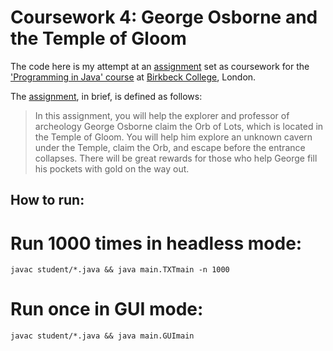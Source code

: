 # Coursework 4: George Osborne and the Temple of Gloom

The code here is my attempt at an [assignment][] set as coursework for the
['Programming in Java' course][] at [Birkbeck College][], London.

The [assignment][], in brief, is defined as follows:

> In this assignment, you will help the explorer and professor of archeology
> George Osborne claim the Orb of Lots, which is located in the Temple of
> Gloom. You will help him explore an unknown cavern under the Temple, claim
> the Orb, and escape before the entrance collapses. There will be great
> rewards for those who help George fill his pockets with gold on the way out.

[assignment]: https://moodle.bbk.ac.uk/pluginfile.php/474981/mod_resource/content/7/devonian.pdf
['Programming in Java' course]: https://www.dcs.bbk.ac.uk/study-with-us/modules/programming-in-java/
[Birkbeck College]: http://www.bbk.ac.uk/

## How to run:

# Run 1000 times in headless mode:

    javac student/*.java && java main.TXTmain -n 1000

# Run once in GUI mode:

    javac student/*.java && java main.GUImain
